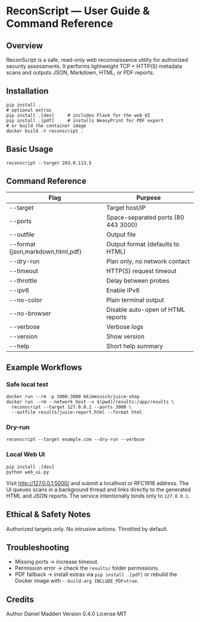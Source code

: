 <!-- # Modified by codex: 2024-05-08 -->

# ReconScript — User Guide & Command Reference

## Overview
ReconScript is a safe, read-only web reconnaissance utility for authorized security assessments.
It performs lightweight TCP + HTTP(S) metadata scans and outputs JSON, Markdown, HTML, or PDF reports.

## Installation
```
pip install .
# optional extras
pip install .[dev]     # includes Flask for the web UI
pip install .[pdf]     # installs WeasyPrint for PDF export
# or build the container image
docker build -t reconscript .
```

## Basic Usage
```
reconscript --target 203.0.113.5
```

## Command Reference
| Flag | Purpose |
|------|----------|
| --target <hostname> | Target host/IP |
| --ports <list> | Space-separated ports (80 443 3000) |
| --outfile <path> | Output file |
| --format {json,markdown,html,pdf} | Output format (defaults to HTML) |
| --dry-run | Plan only, no network contact |
| --timeout <sec> | HTTP(S) request timeout |
| --throttle <sec> | Delay between probes |
| --ipv6 | Enable IPv6 |
| --no-color | Plain terminal output |
| --no-browser | Disable auto-open of HTML reports |
| --verbose | Verbose logs |
| --version | Show version |
| --help | Short help summary |

## Example Workflows
### Safe local test
```
docker run --rm -p 3000:3000 bkimminich/juice-shop
docker run --rm --network host -v $(pwd)/results:/app/results \
  reconscript --target 127.0.0.1 --ports 3000 \
  --outfile results/juice-report.html --format html
```

### Dry-run
```
reconscript --target example.com --dry-run --verbose
```

### Local Web UI
```
pip install .[dev]
python web_ui.py
```
Visit http://127.0.0.1:5000/ and submit a localhost or RFC1918 address. The UI
queues scans in a background thread and links directly to the generated HTML and
JSON reports. The service intentionally binds only to `127.0.0.1`.

## Ethical & Safety Notes
Authorized targets only. No intrusive actions. Throttled by default.

## Troubleshooting
- Missing ports → increase timeout.
- Permission error → check the `results/` folder permissions.
- PDF fallback → install extras via `pip install .[pdf]` or rebuild the Docker image
  with `--build-arg INCLUDE_PDF=true`.

## Credits
Author Daniel Madden  Version 0.4.0  License MIT
